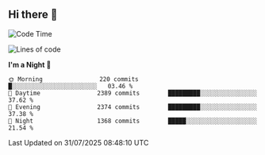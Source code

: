 ## Hi there 👋

<!--
**Wangmerlyn/Wangmerlyn** is a ✨ _special_ ✨ repository because its `README.md` (this file) appears on your GitHub profile.

Here are some ideas to get you started:

- 🔭 I’m currently working on ...
- 🌱 I’m currently learning ...
- 👯 I’m looking to collaborate on ...
- 🤔 I’m looking for help with ...
- 💬 Ask me about ...
- 📫 How to reach me: ...
- 😄 Pronouns: ...
- ⚡ Fun fact: ...
-->
<!--START_SECTION:waka-->
![Code Time](http://img.shields.io/badge/Code%20Time-456%20hrs%2049%20mins-blue)

![Lines of code](https://img.shields.io/badge/From%20Hello%20World%20I%27ve%20Written-40.2%20million%20lines%20of%20code-blue)

**I'm a Night 🦉** 

```text
🌞 Morning                220 commits         █░░░░░░░░░░░░░░░░░░░░░░░░   03.46 % 
🌆 Daytime                2389 commits        █████████░░░░░░░░░░░░░░░░   37.62 % 
🌃 Evening                2374 commits        █████████░░░░░░░░░░░░░░░░   37.38 % 
🌙 Night                  1368 commits        █████░░░░░░░░░░░░░░░░░░░░   21.54 % 
```



 Last Updated on 31/07/2025 08:48:10 UTC
<!--END_SECTION:waka-->
